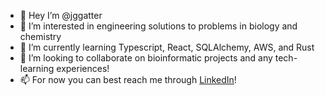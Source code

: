- 👋 Hey I’m @jggatter
- 👀 I’m interested in engineering solutions to problems in biology and chemistry
- 🌱 I’m currently learning Typescript, React, SQLAlchemy, AWS, and Rust
- 💞️ I’m looking to collaborate on bioinformatic projects and any tech-learning experiences! 
- 📫 For now you can best reach me through [LinkedIn](https://www.linkedin.com/in/jamesgatter/)!
